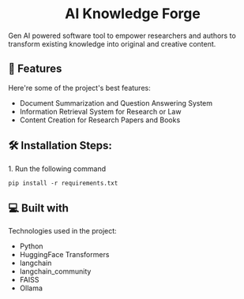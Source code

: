 <h1 align="center" id="title">AI Knowledge Forge</h1>

<p id="description">Gen AI powered software tool to empower researchers and authors to transform existing knowledge into original and creative content.</p>

  
  
<h2>🧐 Features</h2>

Here're some of the project's best features:

*   Document Summarization and Question Answering System
*   Information Retrieval System for Research or Law
*   Content Creation for Research Papers and Books

<h2>🛠️ Installation Steps:</h2>

<p>1. Run the following command</p>

```
pip install -r requirements.txt
```

  
  
<h2>💻 Built with</h2>

Technologies used in the project:

*   Python
*   HuggingFace Transformers
*   langchain
*   langchain\_community
*   FAISS
*   Ollama
